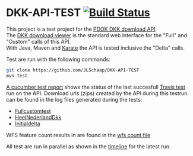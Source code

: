 # DKK-API-TEST [![Build Status](https://travis-ci.org/JLSchaap/DKK-API-TEST.svg?branch=master)](https://travis-ci.org/JLSchaap/DKK-API-TEST) 
 

 This project is a test project for the [PDOK DKK download API](https://downloads.pdok.nl/kadastralekaart/api/v4_0/ui/).  
The [DKK download viewer](https://downloads.pdok.nl/kadastralekaart/viewer/) is the standard web interface for the "Full" and "Custom" calls of this API.  
With Java, Maven and [Karate](https://github.com/intuit/karate) the API is tested inclusive the "Delta" calls.
 
Test are run with the following commands:        

``` bash
git clone https://github.com/JLSchaap/DKK-API-TEST
mvn test
```

[A cucumber test report](https://jlschaap.github.io/DKK-API-TEST/cucumber-html-reports/overview-features.html) shows the status of the last succesfull [Travis test](https://travis-ci.org/JLSchaap/DKK-API-TEST) run on the API. 
Download urls (zips) created by the API during this testrun can be found in the log files generated during the tests:  

* [Fullcustomtest](https://jlschaap.github.io/DKK-API-TEST/fullcustomurl.yaml)
* [HeelNederlandDkk](https://jlschaap.github.io/DKK-API-TEST/T03HeelNederlandDkk.yaml)
* [Initialdelta](https://jlschaap.github.io/DKK-API-TEST/T03HeelNederlandInitieleDeltaDkk.yaml)

WFS feature count results in are found in the [wfs count file](https://jlschaap.github.io/DKK-API-TEST/wfscount.yaml)

All test are run in parallel as shown in the [timeline](https://jlschaap.github.io/DKK-API-TEST/timeline.html) for the latest run.

